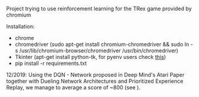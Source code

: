 Project trying to use reinforcement learning for the TRex game provided by chromium 

Installation:
- chrome
- chromedriver (sudo apt-get install chromium-chromedriver &&
sudo ln -s /usr/lib/chromium-browser/chromedriver /usr/bin/chromedriver)
- Tkinter (apt-get install python-tk, for pyenv users check [this](https://stackoverflow.com/questions/22550068/python-not-configured-for-tk/31299142#31299142))
- pip install -r requirements.txt

12/2019:
Using the DQN - Network proposed in Deep Mind's Atari Paper together with Dueling Network Architectures and Prioritized 
Experience Replay, we manage to average a score of ~800 (see ).
